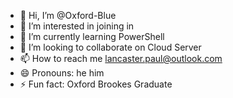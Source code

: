 - 👋 Hi, I’m @Oxford-Blue
- 👀 I’m interested in joining in
- 🌱 I’m currently learning PowerShell
- 💞️ I’m looking to collaborate on Cloud Server
- 📫 How to reach me lancaster.paul@outlook.com
- 😄 Pronouns: he him
- ⚡ Fun fact: Oxford Brookes Graduate

<!---
Oxford-Blue/Oxford-Blue is a ✨ special ✨ repository because its `README.md` (this file) appears on your GitHub profile.
You can click the Preview link to take a look at your changes.
--->
